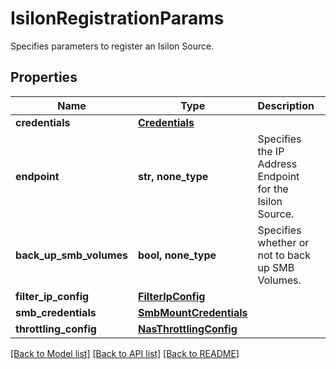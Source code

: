 # IsilonRegistrationParams

Specifies parameters to register an Isilon Source.

## Properties
Name | Type | Description | Notes
------------ | ------------- | ------------- | -------------
**credentials** | [**Credentials**](Credentials.md) |  | 
**endpoint** | **str, none_type** | Specifies the IP Address Endpoint for the Isilon Source. | 
**back_up_smb_volumes** | **bool, none_type** | Specifies whether or not to back up SMB Volumes. | [optional] 
**filter_ip_config** | [**FilterIpConfig**](FilterIpConfig.md) |  | [optional] 
**smb_credentials** | [**SmbMountCredentials**](SmbMountCredentials.md) |  | [optional] 
**throttling_config** | [**NasThrottlingConfig**](NasThrottlingConfig.md) |  | [optional] 

[[Back to Model list]](../README.md#documentation-for-models) [[Back to API list]](../README.md#documentation-for-api-endpoints) [[Back to README]](../README.md)


